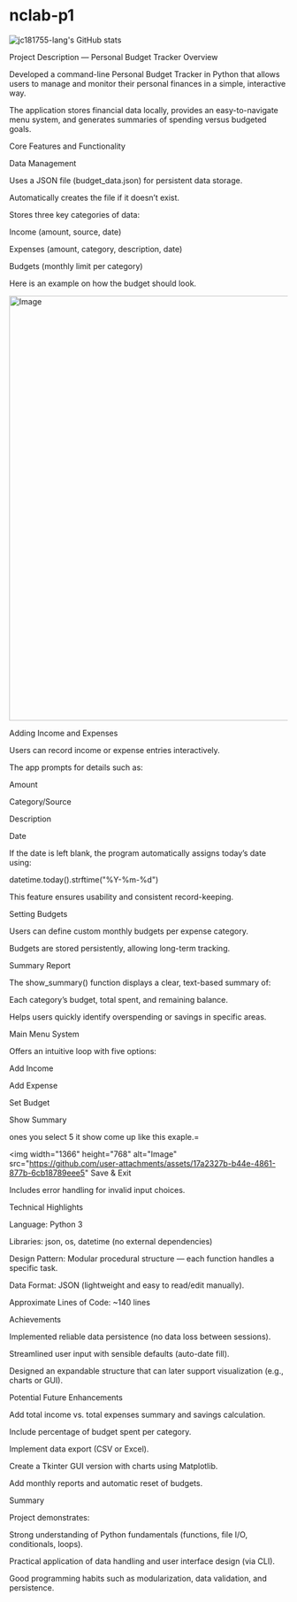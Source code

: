 # nclab-p1

![jc181755-lang's GitHub stats](https://github-readme-stats.vercel.app/api?username=jc181755-lang&show_icons=true&theme=default)

Project Description — Personal Budget Tracker
Overview

Developed a command-line Personal Budget Tracker in Python that allows users to manage and monitor their personal finances in a 
simple, interactive way.

The application stores financial data locally, provides an easy-to-navigate menu system, and generates summaries of spending versus budgeted goals.

Core Features and Functionality

Data Management

Uses a JSON file (budget_data.json) for persistent data storage.

Automatically creates the file if it doesn’t exist.

Stores three key categories of data:

Income (amount, source, date)

Expenses (amount, category, description, date)

Budgets (monthly limit per category)

Here is an example on how the budget should look.

<img width="1366" height="768" alt="Image" src="https://github.com/user-attachments/assets/f19ce42e-5a64-44d1-a269-0cb88e2293c4" />

Adding Income and Expenses

Users can record income or expense entries interactively.

The app prompts for details such as:

Amount

Category/Source

Description

Date

If the date is left blank, the program automatically assigns today’s date using:

datetime.today().strftime("%Y-%m-%d")


This feature ensures usability and consistent record-keeping.

Setting Budgets


Users can define custom monthly budgets per expense category.

Budgets are stored persistently, allowing long-term tracking.

Summary Report

The show_summary() function displays a clear, text-based summary of:

Each category’s budget, total spent, and remaining balance.

Helps users quickly identify overspending or savings in specific areas.

Main Menu System

Offers an intuitive loop with five options:

Add Income

Add Expense

Set Budget

Show Summary 

ones you select 5 it show come up like this exaple.=

<img width="1366" height="768" alt="Image" src="https://github.com/user-attachments/assets/17a2327b-b44e-4861-877b-6cb18789eee5" 
Save & Exit

Includes error handling for invalid input choices.

Technical Highlights

Language: Python 3

Libraries: json, os, datetime (no external dependencies)

Design Pattern: Modular procedural structure — each function handles a specific task.

Data Format: JSON (lightweight and easy to read/edit manually).

Approximate Lines of Code: ~140 lines

Achievements

Implemented reliable data persistence (no data loss between sessions).

Streamlined user input with sensible defaults (auto-date fill).

Designed an expandable structure that can later support visualization (e.g., charts or GUI).

Potential Future Enhancements

Add total income vs. total expenses summary and savings calculation.

Include percentage of budget spent per category.

Implement data export (CSV or Excel).

Create a Tkinter GUI version with charts using Matplotlib.

Add monthly reports and automatic reset of budgets.

Summary

Project demonstrates:

Strong understanding of Python fundamentals (functions, file I/O, conditionals, loops).

Practical application of data handling and user interface design (via CLI).

Good programming habits such as modularization, data validation, and persistence.
